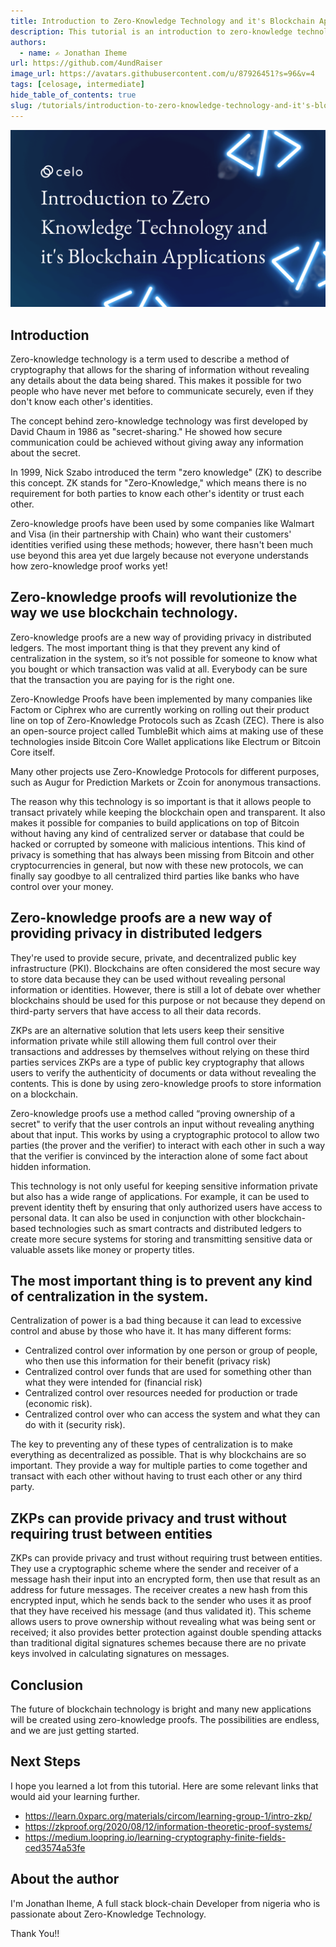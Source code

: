 ```yaml
---
title: Introduction to Zero-Knowledge Technology and it's Blockchain Applications
description: This tutorial is an introduction to zero-knowledge technology and some use cases in the blockchain space
authors:
  - name: ✍️ Jonathan Iheme
url: https://github.com/4undRaiser
image_url: https://avatars.githubusercontent.com/u/87926451?s=96&v=4
tags: [celosage, intermediate]
hide_table_of_contents: true
slug: /tutorials/introduction-to-zero-knowledge-technology-and-it's-blockchain-applications
---
```


![header](../../src/data-tutorials/showcase/intermediate/introduction-to-zero-knowledge-technology-and-its-blockchain-applications.png)


## Introduction

Zero-knowledge technology is a term used to describe a method of cryptography that allows for the sharing of information without revealing any details about the data being shared. This makes it possible for two people who have never met before to communicate securely, even if they don't know each other's identities.

The concept behind zero-knowledge technology was first developed by David Chaum in 1986 as "secret-sharing." He showed how secure communication could be achieved without giving away any information about the secret.

In 1999, Nick Szabo introduced the term "zero knowledge" (ZK) to describe this concept. ZK stands for "Zero-Knowledge," which means there is no requirement for both parties to know each other's identity or trust each other.

Zero-knowledge proofs have been used by some companies like Walmart and Visa (in their partnership with Chain) who want their customers' identities verified using these methods; however, there hasn't been much use beyond this area yet due largely because not everyone understands how zero-knowledge proof works yet!

## Zero-knowledge proofs will revolutionize the way we use blockchain technology.

Zero-knowledge proofs are a new way of providing privacy in distributed ledgers. The most important thing is that they prevent any kind of centralization in the system, so it’s not possible for someone to know what you bought or which transaction was valid at all. Everybody can be sure that the transaction you are paying for is the right one.

Zero-Knowledge Proofs have been implemented by many companies like Factom or Ciphrex who are currently working on rolling out their product line on top of Zero-Knowledge Protocols such as Zcash (ZEC). There is also an open-source project called TumbleBit which aims at making use of these technologies inside Bitcoin Core Wallet applications like Electrum or Bitcoin Core itself.

Many other projects use Zero-Knowledge Protocols for different purposes, such as Augur for Prediction Markets or Zcoin for anonymous transactions.

The reason why this technology is so important is that it allows people to transact privately while keeping the blockchain open and transparent. It also makes it possible for companies to build applications on top of Bitcoin without having any kind of centralized server or database that could be hacked or corrupted by someone with malicious intentions. This kind of privacy is something that has always been missing from Bitcoin and other cryptocurrencies in general, but now with these new protocols, we can finally say goodbye to all centralized third parties like banks who have control over your money.

## Zero-knowledge proofs are a new way of providing privacy in distributed ledgers

They're used to provide secure, private, and decentralized public key infrastructure (PKI).
Blockchains are often considered the most secure way to store data because they can be used without revealing personal information or identities. However, there is still a lot of debate over whether blockchains should be used for this purpose or not because they depend on third-party servers that have access to all their data records. 

ZKPs are an alternative solution that lets users keep their sensitive information private while still allowing them full control over their transactions and addresses by themselves without relying on these third parties services ZKPs are a type of public key cryptography that allows users to verify the authenticity of documents or data without revealing the contents. This is done by using zero-knowledge proofs to store information on a blockchain.

Zero-knowledge proofs use a method called “proving ownership of a secret" to verify that the user controls an input without revealing anything about that input. This works by using a cryptographic protocol to allow two parties (the prover and the verifier) to interact with each other in such a way that the verifier is convinced by the interaction alone of some fact about hidden information.

This technology is not only useful for keeping sensitive information private but also has a wide range of applications. For example, it can be used to prevent identity theft by ensuring that only authorized users have access to personal data. It can also be used in conjunction with other blockchain-based technologies such as smart contracts and distributed ledgers to create more secure systems for storing and transmitting sensitive data or valuable assets like money or property titles.

## The most important thing is to prevent any kind of centralization in the system.

Centralization of power is a bad thing because it can lead to excessive control and abuse by those who have it. It has many different forms:

- Centralized control over information by one person or group of people, who then use this information for their benefit (privacy risk)
- Centralized control over funds that are used for something other than what they were intended for (financial risk)
- Centralized control over resources needed for production or trade (economic risk).
- Centralized control over who can access the system and what they can do with it (security risk).

The key to preventing any of these types of centralization is to make everything as decentralized as possible.
That is why blockchains are so important. They provide a way for multiple parties to come together and transact with each other without having to trust each other or any third party.

## ZKPs can provide privacy and trust without requiring trust between entities

ZKPs can provide privacy and trust without requiring trust between entities. They use a cryptographic scheme where the sender and receiver of a message hash their input into an encrypted form, then use that result as an address for future messages. The receiver creates a new hash from this encrypted input, which he sends back to the sender who uses it as proof that they have received his message (and thus validated it). This scheme allows users to prove ownership without revealing what was being sent or received; it also provides better protection against double spending attacks than traditional digital signatures schemes because there are no private keys involved in calculating signatures on messages.

## Conclusion

The future of blockchain technology is bright and many new applications will be created using zero-knowledge proofs. The possibilities are endless, and we are just getting started.


## Next Steps

I hope you learned a lot from this tutorial. Here are some relevant links that would aid your learning further.

- <https://learn.0xparc.org/materials/circom/learning-group-1/intro-zkp/>
- <https://zkproof.org/2020/08/12/information-theoretic-proof-systems/>
- <https://medium.loopring.io/learning-cryptography-finite-fields-ced3574a53fe>

## About the author

I'm Jonathan Iheme, A full stack block-chain Developer from nigeria who is passionate about Zero-Knowledge Technology.

Thank You!!
